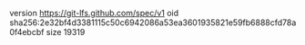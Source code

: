 version https://git-lfs.github.com/spec/v1
oid sha256:2e32bf4d3381115c50c6942086a53ea3601935821e59fb6888cfd78a0f4ebcbf
size 19319
